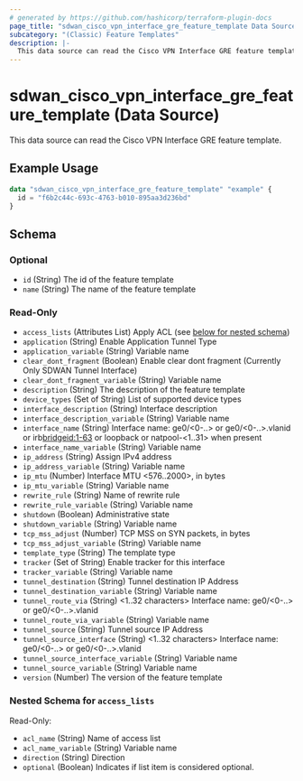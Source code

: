 ```yaml
---
# generated by https://github.com/hashicorp/terraform-plugin-docs
page_title: "sdwan_cisco_vpn_interface_gre_feature_template Data Source - terraform-provider-sdwan"
subcategory: "(Classic) Feature Templates"
description: |-
  This data source can read the Cisco VPN Interface GRE feature template.
---
```


# sdwan_cisco_vpn_interface_gre_feature_template (Data Source)

This data source can read the Cisco VPN Interface GRE feature template.

## Example Usage

```terraform
data "sdwan_cisco_vpn_interface_gre_feature_template" "example" {
  id = "f6b2c44c-693c-4763-b010-895aa3d236bd"
}
```

<!-- schema generated by tfplugindocs -->
## Schema

### Optional

- `id` (String) The id of the feature template
- `name` (String) The name of the feature template

### Read-Only

- `access_lists` (Attributes List) Apply ACL (see [below for nested schema](#nestedatt--access_lists))
- `application` (String) Enable Application Tunnel Type
- `application_variable` (String) Variable name
- `clear_dont_fragment` (Boolean) Enable clear dont fragment (Currently Only SDWAN Tunnel Interface)
- `clear_dont_fragment_variable` (String) Variable name
- `description` (String) The description of the feature template
- `device_types` (Set of String) List of supported device types
- `interface_description` (String) Interface description
- `interface_description_variable` (String) Variable name
- `interface_name` (String) Interface name: ge0/<0-..> or ge0/<0-..>.vlanid or irb<bridgeid:1-63> or loopback<string> or natpool-<1..31> when present
- `interface_name_variable` (String) Variable name
- `ip_address` (String) Assign IPv4 address
- `ip_address_variable` (String) Variable name
- `ip_mtu` (Number) Interface MTU <576..2000>, in bytes
- `ip_mtu_variable` (String) Variable name
- `rewrite_rule` (String) Name of rewrite rule
- `rewrite_rule_variable` (String) Variable name
- `shutdown` (Boolean) Administrative state
- `shutdown_variable` (String) Variable name
- `tcp_mss_adjust` (Number) TCP MSS on SYN packets, in bytes
- `tcp_mss_adjust_variable` (String) Variable name
- `template_type` (String) The template type
- `tracker` (Set of String) Enable tracker for this interface
- `tracker_variable` (String) Variable name
- `tunnel_destination` (String) Tunnel destination IP Address
- `tunnel_destination_variable` (String) Variable name
- `tunnel_route_via` (String) <1..32 characters> Interface name: ge0/<0-..> or ge0/<0-..>.vlanid
- `tunnel_route_via_variable` (String) Variable name
- `tunnel_source` (String) Tunnel source IP Address
- `tunnel_source_interface` (String) <1..32 characters> Interface name: ge0/<0-..> or ge0/<0-..>.vlanid
- `tunnel_source_interface_variable` (String) Variable name
- `tunnel_source_variable` (String) Variable name
- `version` (Number) The version of the feature template

<a id="nestedatt--access_lists"></a>
### Nested Schema for `access_lists`

Read-Only:

- `acl_name` (String) Name of access list
- `acl_name_variable` (String) Variable name
- `direction` (String) Direction
- `optional` (Boolean) Indicates if list item is considered optional.
